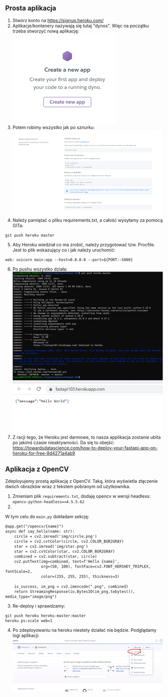 ## Prosta aplikacja

1. Stwórz konto na https://signup.heroku.com/
2. Aplikacje/kontenery nazywają się tutaj "dynos". Więc na początku trzeba stworzyć nową aplikację:
![](create-app.png)
3. Potem robimy wszystko jak po sznurku:
![](img.png)
4. Należy pamiętać o pliku requirements.txt, a całość wysyłamy za pomocą GITa:
``` 
git push heroku master
```
5. Aby Heroku wiedział co ma zrobić, należy przygotować tzw. Procfile. Jest to plik wskazujący co i jak należy uruchomić:
```
web: uvicorn main:app --host=0.0.0.0 --port=${PORT:-5000}
```
6. Po pushu wszystko działa:
![img_1.png](img_1.png)
![img_2.png](img_2.png)
7. Z racji tego, że Heroku jest darmowe, to nasza applikacja zostanie ubita po jakimś czasie nieaktywności. Da się to obejść: 
https://towardsdatascience.com/how-to-deploy-your-fastapi-app-on-heroku-for-free-8d4271a4ab9

## Aplikacja z OpenCV
Zdeployujemy prostą aplikację z OpenCV. Taką, która wyświetla złączenie dwóch obrazków wraz z tekstem pobranym od użytkownika.

1. Zmieniam plik `requirements.txt`, dodaję opencv w wersji headless:
`opencv-python-headless==4.5.5.62`
2. 
W tym celu do `main.py` dokładam sekcję:
``` 
@app.get("/opencv/{name}")
async def say_hello(name: str):
    circle = cv2.imread('img/circle.png')
    circle = cv2.cvtColor(circle, cv2.COLOR_BGR2GRAY)
    star = cv2.imread('img/star.png')
    star = cv2.cvtColor(star, cv2.COLOR_BGR2GRAY)
    combined = cv2.subtract(star, circle)
    cv2.putText(img=combined, text=f'Hello {name}',
                org=(50, 100), fontFace=cv2.FONT_HERSHEY_TRIPLEX, fontScale=2,
                color=(255, 255, 255), thickness=3)

    is_success, im_png = cv2.imencode(".png", combined)
    return StreamingResponse(io.BytesIO(im_png.tobytes()), media_type="image/png")
```
3. Re-deploy i sprawdzamy:
```
git push heroku heroku-master:master
heroku ps:scale web=1
```

4. Po zdeployowaniu na heroku niestety działać nie będzie. Podglądamy logi aplikacji:
![img_3.png](img_3.png) 
``` 

```